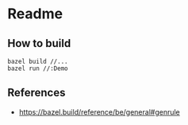# Readme

## How to build

```shell
bazel build //...
bazel run //:Demo
```

## References

- https://bazel.build/reference/be/general#genrule

